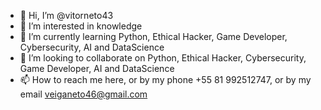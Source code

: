 - 👋 Hi, I’m @vitorneto43
- 👀 I’m interested in knowledge
- 🌱 I’m currently learning Python, Ethical Hacker, Game Developer, Cybersecurity, AI and DataScience 
- 💞️ I’m looking to collaborate on Python, Ethical Hacker, Cybersecurity, Game Developer, AI and DataScience 
- 📫 How to reach me here, or by my phone +55 81 992512747, or by my email veiganeto46@gmail.com

<!---
vitorneto43/vitorneto43 is a ✨ special ✨ repository because its `README.md` (this file) appears on your GitHub profile.
You can click the Preview link to take a look at your changes.
--->
